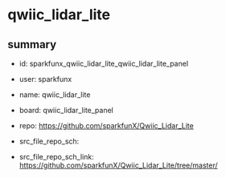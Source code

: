 # qwiic_lidar_lite
 
## summary 
* id: sparkfunx_qwiic_lidar_lite_qwiic_lidar_lite_panel
* user: sparkfunx
* name: qwiic_lidar_lite
* board: qwiic_lidar_lite_panel
* repo: https://github.com/sparkfunX/Qwiic_Lidar_Lite



* src_file_repo_sch: 
* src_file_repo_sch_link: https://github.com/sparkfunX/Qwiic_Lidar_Lite/tree/master/




